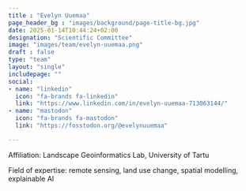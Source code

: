 ```yaml
---
title : "Evelyn Uuemaa"
page_header_bg : "images/background/page-title-bg.jpg"
date: 2025-01-14T10:44:24+02:00
designation: "Scientific Committee"
image: "images/team/evelyn-uuemaa.png"
draft : false
type: "team"
layout: "single"
includepage: ""
social:
- name: "linkedin"
  icon: "fa-brands fa-linkedin"
  link: "https://www.linkedin.com/in/evelyn-uuemaa-713063144/"
- name: "mastodon"
  icon: "fa-brands fa-mastodon"
  link: "https://fosstodon.org/@evelynuuemaa"

---
```


Affiliation: Landscape Geoinformatics Lab, University of Tartu

Field of expertise: remote sensing, land use change, spatial modelling, explainable AI
